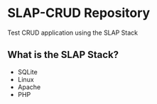 # SLAP-CRUD Repository

Test CRUD application using the SLAP Stack

## What is the SLAP Stack?
- SQLite
- Linux
- Apache
- PHP

